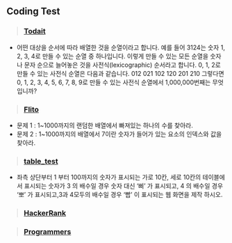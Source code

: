 ## Coding Test

>### [Todait](Todait/)
  - 어떤 대상을 순서에 따라 배열한 것을 순열이라고 합니다. 예를 들어 3124는 숫자 1, 2, 3, 4로 만들 수 있는 순열 중 하나입니다. 이렇게 만들 수 있는 모든 순열을 숫자나 문자 순으로 늘어놓은 것을 사전식(lexicographic) 순서라고 합니다. 0, 1, 2로 만들 수 있는 사전식 순열은 다음과 같습니다. 012   021   102   120   201   210 그렇다면 0, 1, 2, 3, 4, 5, 6, 7, 8, 9로 만들 수 있는 사전식 순열에서 1,000,000번째는 무엇입니까?

>### [Flito](Flitto/)
  - 문제 1 : 1~1000까지의 랜덤한 배열에서 빠져있는 하나의 수를 찾아라.
  - 문제 2 : 1~1000까지의 배열에서 7이란 숫자가 들어가 있는 요소의 인덱스와 값을 찾아라.

>### [table_test](table_test/)
  - 좌측 상단부터 1 부터 100까지의 숫자가 표시되는 가로 10칸, 세로 10칸의 테이블에서 표시되는 숫자가 3 의 배수일 경우 숫자 대신 ‘삐’ 가 표시되고, 4 의 배수일 경우 ‘뽀’ 가 표시되고,3과 4모두의 배수일 경우 ‘빱’ 이 표시되는 웹 화면을 제작 하시오.

>### [HackerRank](HackerRank/)

>### [Programmers](Programmers/)